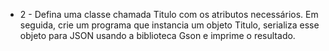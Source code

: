 - 2 - Defina uma classe chamada Titulo com os atributos necessários. Em seguida, crie um programa que instancia um objeto Titulo, serializa esse objeto para JSON usando a biblioteca Gson e imprime o resultado.
